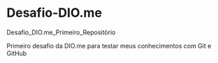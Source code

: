 # Desafio-DIO.me
Desafio_DIO.me_Primeiro_Repositório

Primeiro desafio da DIO.me para testar meus conhecimentos com Git e GitHub
